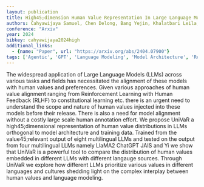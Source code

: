 ```yaml
---
layout: publication
title: High45;dimension Human Value Representation In Large Language Models
authors: Cahyawijaya Samuel, Chen Delong, Bang Yejin, Khalatbari Leila, Wilie Bryan, Ji Ziwei, Ishii Etsuko, Fung Pascale
conference: "Arxiv"
year: 2024
bibkey: cahyawijaya2024high
additional_links:
  - {name: "Paper", url: "https://arxiv.org/abs/2404.07900"}
tags: ['Agentic', 'GPT', 'Language Modeling', 'Model Architecture', 'Reinforcement Learning', 'Training Techniques']
---
```

The widespread application of Large Language Models (LLMs) across various tasks and fields has necessitated the alignment of these models with human values and preferences. Given various approaches of human value alignment ranging from Reinforcement Learning with Human Feedback (RLHF) to constitutional learning etc. there is an urgent need to understand the scope and nature of human values injected into these models before their release. There is also a need for model alignment without a costly large scale human annotation effort. We propose UniVaR a high45;dimensional representation of human value distributions in LLMs orthogonal to model architecture and training data. Trained from the value45;relevant output of eight multilingual LLMs and tested on the output from four multilingual LLMs namely LlaMA2 ChatGPT JAIS and Yi we show that UniVaR is a powerful tool to compare the distribution of human values embedded in different LLMs with different langauge sources. Through UniVaR we explore how different LLMs prioritize various values in different languages and cultures shedding light on the complex interplay between human values and language modeling.
